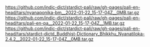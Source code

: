 https://github.com/indic-dict/stardict-pali/raw/gh-pages/pali-en-head/tars/nyanaponika-bm__2022-01-22_15-17-04Z__0MB.tar.gz  
https://github.com/indic-dict/stardict-pali/raw/gh-pages/pali-en-head/tars/pali-en-pa__2022-01-22_15-17-04Z__1MB.tar.gz  
https://github.com/indic-dict/stardict-pali/raw/gh-pages/pali-en-head/tars/stardict-dictd_Buddhist-Dictionary_Bhikkhu_Nyanatiloka-2.4.2__2022-01-22_15-17-04Z__0MB.tar.gz  
